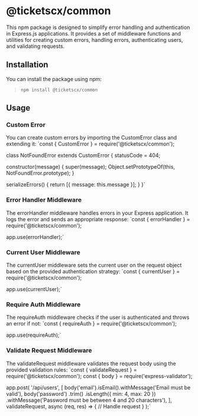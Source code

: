 # **@ticketscx/common**

This npm package is designed to simplify error handling and authentication in Express.js applications. It provides a set of middleware functions and utilities for creating custom errors, handling errors, authenticating users, and validating requests.

## **Installation**

You can install the package using npm:

> `npm install @ticketscx/common`

## **Usage**

### Custom Error

You can create custom errors by importing the CustomError class and extending it:
`const { CustomError } = require('@ticketscx/common');

class NotFoundError extends CustomError {
statusCode = 404;

constructor(message) {
super(message);
Object.setPrototypeOf(this, NotFoundError.prototype);
}

serializeErrors() {
return [{ message: this.message }];
}
}`

### Error Handler Middleware

The errorHandler middleware handles errors in your Express application. It logs the error and sends an appropriate response:
`const { errorHandler } = require('@ticketscx/common');

app.use(errorHandler);`

### Current User Middleware

The currentUser middleware sets the current user on the request object based on the provided authentication strategy:
`const { currentUser } = require('@ticketscx/common');

app.use(currentUser);`

### Require Auth Middleware

The requireAuth middleware checks if the user is authenticated and throws an error if not:
`const { requireAuth } = require('@ticketscx/common');

app.use(requireAuth);`

### Validate Request Middleware

The validateRequest middleware validates the request body using the provided validation rules:
`const { validateRequest } = require('@ticketscx/common');
const { body } = require('express-validator');

app.post(
'/api/users',
[
body('email').isEmail().withMessage('Email must be valid'),
body('password')
.trim()
.isLength({ min: 4, max: 20 })
.withMessage('Password must be between 4 and 20 characters'),
],
validateRequest,
async (req, res) => {
// Handle request
}
);`
